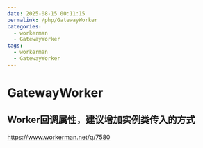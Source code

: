```yaml
---
date: 2025-08-15 00:11:15
permalink: /php/GatewayWorker
categories:
  - workerman
  - GatewayWorker
tags:
  - workerman
  - GatewayWorker
---
```


# GatewayWorker

## Worker回调属性，建议增加实例类传入的方式

<https://www.workerman.net/q/7580>

